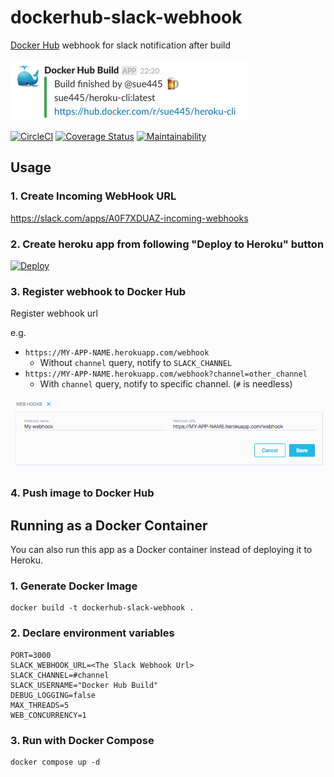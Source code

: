 # dockerhub-slack-webhook
[Docker Hub](https://hub.docker.com/) webhook for slack notification after build

![Slack](img/slack.png)

[![CircleCI](https://circleci.com/gh/sue445/dockerhub-slack-webhook.svg?style=svg)](https://circleci.com/gh/sue445/dockerhub-slack-webhook)
[![Coverage Status](https://coveralls.io/repos/github/sue445/dockerhub-slack-webhook/badge.svg?branch=master)](https://coveralls.io/github/sue445/dockerhub-slack-webhook?branch=master)
[![Maintainability](https://api.codeclimate.com/v1/badges/a013ff2962f7a49b77f3/maintainability)](https://codeclimate.com/github/sue445/dockerhub-slack-webhook/maintainability)

## Usage
### 1. Create Incoming WebHook URL
https://slack.com/apps/A0F7XDUAZ-incoming-webhooks

### 2. Create heroku app from following "Deploy to Heroku" button
[![Deploy](https://www.herokucdn.com/deploy/button.svg)](https://heroku.com/deploy)

### 3. Register webhook to Docker Hub
Register webhook url

e.g. 

* `https://MY-APP-NAME.herokuapp.com/webhook`
  * Without `channel` query, notify to `SLACK_CHANNEL`
* `https://MY-APP-NAME.herokuapp.com/webhook?channel=other_channel`
  * With `channel` query, notify to specific channel. (`#` is needless)

![Docker Hub](img/dockerhub.png)

### 4. Push image to Docker Hub

## Running as a Docker Container

You can also run this app as a Docker container instead of deploying it to Heroku.

### 1. Generate Docker Image

```
docker build -t dockerhub-slack-webhook .
```

### 2. Declare environment variables

```
PORT=3000
SLACK_WEBHOOK_URL=<The Slack Webhook Url>
SLACK_CHANNEL=#channel
SLACK_USERNAME="Docker Hub Build"
DEBUG_LOGGING=false
MAX_THREADS=5
WEB_CONCURRENCY=1
```

### 3. Run with Docker Compose

```
docker compose up -d
```